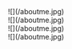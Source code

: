 <center>![](/aboutme.jpg)</center><center>![](/aboutme.jpg)</center><center>![](/aboutme.jpg)</center><center>![](/aboutme.jpg)</center>